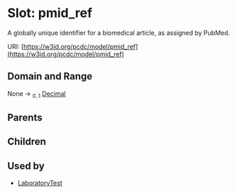 
# Slot: pmid_ref


A globally unique identifier for a biomedical article, as assigned by PubMed.

URI: [https://w3id.org/pcdc/model/pmid_ref](https://w3id.org/pcdc/model/pmid_ref)


## Domain and Range

None &#8594;  <sub>0..1</sub> [Decimal](types/Decimal.md)

## Parents


## Children


## Used by

 * [LaboratoryTest](LaboratoryTest.md)
